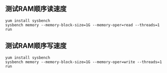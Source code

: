 ## 测试RAM顺序读速度
```
yum install sysbench
sysbench memory --memory-block-size=1G --memory-oper=read --threads=1 run
```

## 测试RAM顺序写速度
```
yum install sysbench
sysbench memory --memory-block-size=1G --memory-oper=write --threads=1 run
```
